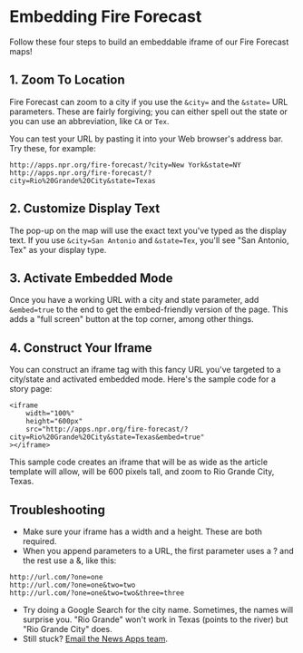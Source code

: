 # Embedding Fire Forecast
Follow these four steps to build an embeddable iframe of our Fire Forecast maps!

## 1. Zoom To Location
Fire Forecast can zoom to a city if you use the `&city=` and the `&state=` URL parameters. These are fairly forgiving; you can either spell out the state or you can use an abbreviation, like `CA` or `Tex`.

You can test your URL by pasting it into your Web browser's address bar. Try these, for example:
```
http://apps.npr.org/fire-forecast/?city=New York&state=NY
http://apps.npr.org/fire-forecast/?city=Rio%20Grande%20City&state=Texas
```

## 2. Customize Display Text
The pop-up on the map will use the exact text you've typed as the display text. If you use `&city=San Antonio` and `&state=Tex`, you'll see "San Antonio, Tex" as your display type.

## 3. Activate Embedded Mode
Once you have a working URL with a city and state parameter, add  `&embed=true` to the end to get the embed-friendly version of the page. This adds a "full screen" button at the top corner, among other things.

## 4. Construct Your Iframe
You can construct an iframe tag with this fancy URL you've targeted to a city/state and activated embedded mode. Here's the sample code for a story page:

```
<iframe
    width="100%"
    height="600px"
    src="http://apps.npr.org/fire-forecast/?city=Rio%20Grande%20City&state=Texas&embed=true"
></iframe>
```

This sample code creates an iframe that will be as wide as the article template will allow, will be 600 pixels tall, and zoom to Rio Grande City, Texas.

## Troubleshooting
* Make sure your iframe has a width and a height. These are both required.
* When you append parameters to a URL, the first parameter uses a ? and the rest use a &, like this:
```
http://url.com/?one=one
http://url.com/?one=one&two=two
http://url.com/?one=one&two=two&three=three
```
* Try doing a Google Search for the city name. Sometimes, the names will surprise you. "Rio Grande" won't work in Texas (points to the river) but "Rio Grande City" does.
* Still stuck? [Email the News Apps team](mailto:nprapps@npr.org).